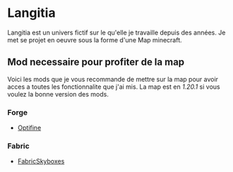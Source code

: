 # Langitia
Langitia est un univers fictif sur le qu'elle je travaille depuis des années. Je met se projet en oeuvre sous la forme d'une Map minecraft.

## Mod necessaire pour profiter de la map
Voici les mods que je vous recommande de mettre sur la map pour avoir acces a toutes les fonctionnalite que j'ai mis. La map est en *1.20.1* si vous voulez la bonne version des mods.

### Forge
- [Optifine](https://optifine.net/home)
### Fabric
- [FabricSkyboxes](https://modrinth.com/mod/fabricskyboxes)

